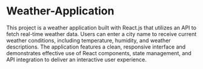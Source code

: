 # Weather-Application
This project is a weather application built with React.js that utilizes an API to fetch real-time weather data.
Users can enter a city name to receive current weather conditions, including temperature, humidity, and weather descriptions. 
The application features a clean, responsive interface and demonstrates effective use of React components, state management, and API integration to deliver an interactive user experience.
